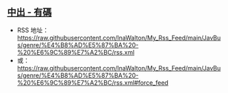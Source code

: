 ## [中出 - 有碼](https://www.javbus.com/genre/4)
 - RSS 地址：https://raw.githubusercontent.com/InaWalton/My_Rss_Feed/main/JavBus/genre/%E4%B8%AD%E5%87%BA%20-%20%E6%9C%89%E7%A2%BC/rss.xml
 - 或：https://raw.githubusercontent.com/InaWalton/My_Rss_Feed/main/JavBus/genre/%E4%B8%AD%E5%87%BA%20-%20%E6%9C%89%E7%A2%BC/rss.xml#force_feed